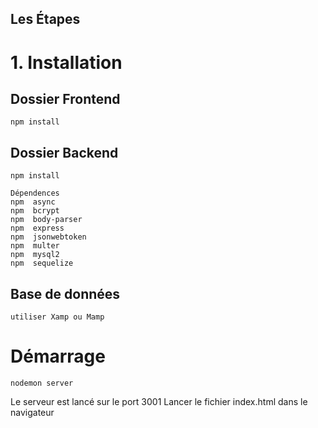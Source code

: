 ## Les Étapes

# 1. Installation

## Dossier Frontend
```
npm install
```

## Dossier Backend
```
npm install

Dépendences
npm  async
npm  bcrypt
npm  body-parser
npm  express
npm  jsonwebtoken
npm  multer
npm  mysql2
npm  sequelize

```

## Base de données
```
utiliser Xamp ou Mamp
```

# Démarrage
```
nodemon server
```

Le serveur est lancé sur le port 3001
Lancer le fichier index.html dans le navigateur
